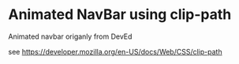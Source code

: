 # Animated NavBar using clip-path

Animated navbar origanly from DevEd

see https://developer.mozilla.org/en-US/docs/Web/CSS/clip-path
